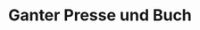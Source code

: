---
title: "Ganter Presse und Buch"
url: /murnau-am-staffelsee/ganter-presse-und-buch/
shop: Kiosk
---